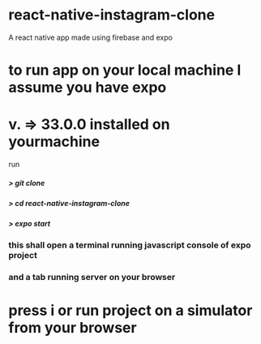 # react-native-instagram-clone
A react native app made using firebase and expo

# to run app on your local machine I assume you have expo 
# v. => 33.0.0 installed on yourmachine

run 
##### > git clone [](git@github.com:iWaleedibrahim/react-native-instagram-clone.git)
##### > cd react-native-instagram-clone
##### > expo start

 ### this shall open a terminal running javascript console of expo project 
 ### and a tab running server on your browser
 # press i or run project on a simulator from your browser
 
